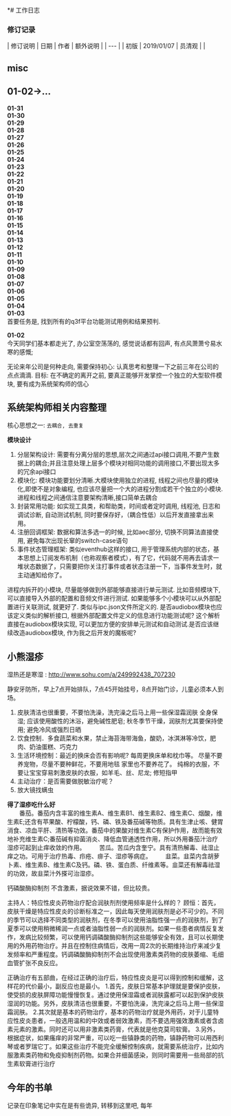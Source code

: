 *# 工作日志

### 修订记录
| 修订说明 | 日期 | 作者 | 额外说明 |
| --- |
| 初版 | 2019/01/07 | 员清观 |  |

## misc

## 01-02->...
**01-31**<br>
**01-30**<br>
**01-29**<br>
**01-28**<br>
**01-27**<br>
**01-26**<br>
**01-25**<br>
**01-24**<br>
**01-23**<br>
**01-22**<br>
**01-21**<br>
**01-20**<br>
**01-19**<br>
**01-18**<br>
**01-17**<br>
**01-16**<br>
**01-15**<br>
**01-14**<br>
**01-13**<br>
**01-12**<br>
**01-11**<br>
**01-10**<br>
**01-09**<br>
**01-08**<br>
**01-07**<br>
**01-06**<br>
**01-05**<br>
**01-04**<br>
**01-03**<br>
首要任务是, 找到所有的q3f平台功能测试用例和结果预判.

**01-02**<br>
今天同学们基本都走光了, 办公室空荡荡的, 感觉说话都有回声, 有点风萧萧兮易水寒的感慨;

无论来年公司是何种走向, 需要保持初心: 认真思考和整理一下之前三年在公司的点点滴滴. 目标: 在不确定的离开之前, 要真正能够开发掌控一个独立的大型软件模块, 要有成为系统架构师的信心

## 系统架构师相关内容整理

核心思想之一: `去耦合, 去重复`

**模块设计**
1. 分层架构设计: 需要有分离分层的思想,层次之间通过api接口调用,不要产生数据上的耦合;并且注意处理上层多个模块对相同功能的调用接口,不要出现太多的冗余api接口
2. 模块化: 模块功能要划分清晰.大模块使用独立的进程, 线程之间也尽量的模块化,即使不是对象编程, 也应该尽量把一个大的进程分割成若干个独立的小模块. 进程和线程之间通信注意要架构清晰,接口简单去耦合
3. 封装常用功能: 如实现工具类，和帮助类，时间或者定时调用, 线程池, 日志和调试诊断, 自动测试机制, 同时要保存好，（耦合性低）以后开发直接拿出来用。
4. 注册回调框架: 数据和算法多选一的时候, 比如aec部分, 切换不同算法直接使用, 避免每次出现长窜的switch-case语句
5. 事件状态管理框架: 类似eventhub这样的接口, 用于管理系统内部的状态，基本思想上订阅发布机制（也称观察者模式），有了它，代码就不用再去请求一堆状态数据了，只需要把你关注打事件或者状态注册一下，当事件发生时，就主动通知给你了。

进程内拆开的小模块, 尽量能够做到外部能够直接进行单元测试. 比如音频模块下, 可以直接导入外部的配置和音频文件进行测试. 如果能够多个小模块可以从外部配置进行关联测试, 就更好了. 类似与ipc.json文件所定义的. 是否audiobox模块也应该定义类似的解析接口, 根据外部配置文件定义的信息进行功能测试呢? 这个解析直接在audiobox模块实现, 可以更加方便的安排单元测试和自动测试.是否应该继续改造audiobox模块, 作为我之后开发的魔板呢?



## 小熊湿疹

湿热还是寒湿 :    http://www.sohu.com/a/249992438_707230

静安牙防所，早上7点开始排队，7点45开始挂号，8点开始门诊，儿童必须本人到场。
1. 皮肤清洁也很重要，不要怕洗澡，洗完澡之后马上用一些保湿霜润肤
    全身保湿; 应该使用酸性的沐浴，避免碱性肥皂; 秋冬季节干燥，润肤剂尤其要保持使用; 避免冷风或强烈日晒
2. 饮食控制．多食蔬菜和水果，禁止海苔海带海鱼，酸奶，冰淇淋等冷饮，肥肉、奶油蛋糕、巧克力
3. 生活环境控制：最近的换床会否有影响呢? 每周更换床单和枕巾等。
    尽量不要养宠物，尽量不要种鲜花，不要用地毯
    家里也不要养花了。 纯棉的衣服，不要让宝宝穿易刺激皮肤的衣服，如羊毛、丝、尼龙; 修短指甲
4. 主动治疗：是否需要做脱敏治疗呢？
5. 放大镜找螨虫

**得了湿疹吃什么好**<br>
　　番茄。番茄内含丰富的维生素A、维生素B1、维生素B2、维生素C、烟酸，维生素E;还含有苹果酸、柠檬酸，钙、磷、铁及番茄碱等物质。具有生津止咳、健胃消食、凉血平肝、清热等功效。番茄中的果酸对维生素C有保护作用，故而能有效地补充维生素C;番茄碱有抑菌消炎、降低血管通透性作用，所以外用番茄汁治疗湿疹可起到止痒收敛的作用。
　　苦瓜。苦瓜内含奎宁。具有清热解毒、祛湿止痒之功。可用于治疗热毒、疖疮、痱子、湿疹等病症。
　　韭菜。韭菜内含胡萝卜素、维生素B、维生素C及钙。磷、铁、蛋白质、纤维素等。韭菜还有解毒祛湿的功效，故韭菜汁外搽可治湿疹。

钙磷酸酶抑制剂 不含激素，据说效果不错，但比较贵。

主持人：特应性皮炎药物治疗配合润肤剂剂使用频率是什么样的？
顾恒：首先，皮肤干燥是特应性皮炎的诊断标准之一，因此每天使用润肤剂是必不可少的。不同的季节可以选择不同类型的润肤剂，在冬季可以使用油脂性强一点的润肤剂，到了夏季可以使用稍微稀润一点或者油脂性弱一点的润肤剂。如果一些患者病情反复发作，发病比较频繁，可以使用钙调磷酸酶抑制剂这些能够安全有效，且可以长期使用的外用药物治疗。并且在控制住病情后，改用一周2次的长期维持治疗来减少复发频率和严重程度。钙调磷酸酶抑制剂不会出现使用激素类药物的皮肤萎缩、毛细血管扩张不良反应。

正确治疗有五部曲，在经过正确的治疗后，特应性皮炎是可以得到控制和缓解，这样花的代价最小，副反应也是最小。
1.首先，皮肤日常基本护理就是要保护皮肤，使受损的皮肤屏障功能慢慢恢复。通过使用保湿霜或者润肤露都可以起到保护皮肤湿润的功能。另外，皮肤清洁也很重要，不要怕洗澡，洗完澡之后马上用一些保湿霜润肤。
2.其次就是基本的药物治疗，基本的药物治疗就是外用药，对于儿童特应性皮炎患者，一般选用温和的中效或者弱效激素，而不要选用强效激素或者含卤素元素的激素。同时还可以用非激素类药膏，代表就是他克莫司软膏。
3.另外，根据症状，如果瘙痒的非常严重，可以吃一些镇静类的药物，镇静药物可以用西利琴或者罗瑞它丁。如果这些治疗不能完全缓解控制疾病，就需要系统治疗，比如内服激素类药物和免疫抑制剂药物。如果合并细菌感染，则同时需要用一些局部的抗生素软膏进行治疗

## 今年的书单
记录在印象笔记中实在是有些诡异, 转移到这里吧, 每年
